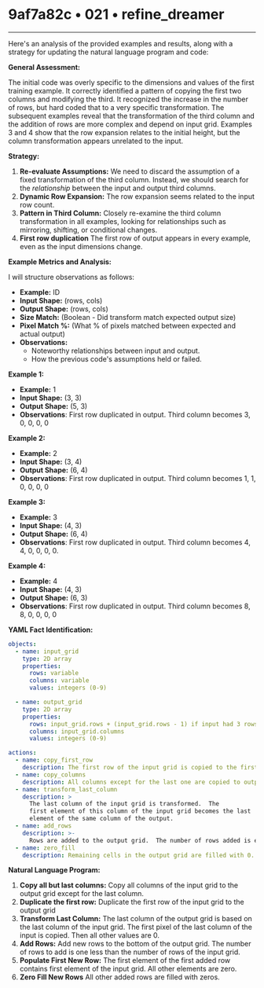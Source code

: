# 9af7a82c • 021 • refine_dreamer

---
Here's an analysis of the provided examples and results, along with a strategy for updating the natural language program and code:

**General Assessment:**

The initial code was overly specific to the dimensions and values of the first training example. It correctly identified a pattern of copying the first two columns and modifying the third. It recognized the increase in the number of rows, but hard coded that to a very specific transformation. The subsequent examples reveal that the transformation of the third column and the addition of rows are more complex and depend on input grid. Examples 3 and 4 show that the row expansion relates to the initial height, but the column transformation appears unrelated to the input.

**Strategy:**

1.  **Re-evaluate Assumptions:** We need to discard the assumption of a fixed transformation of the third column. Instead, we should search for the *relationship* between the input and output third columns.
2.  **Dynamic Row Expansion:** The row expansion seems related to the input row count.
3.  **Pattern in Third Column:** Closely re-examine the third column transformation in all examples, looking for relationships such as mirroring, shifting, or conditional changes.
4.  **First row duplication** The first row of output appears in every example, even as the input dimensions change.

**Example Metrics and Analysis:**

I will structure observations as follows:

*   **Example:** ID
*   **Input Shape:** (rows, cols)
*   **Output Shape:** (rows, cols)
*   **Size Match:** (Boolean - Did transform match expected output size)
*   **Pixel Match %:** (What % of pixels matched between expected and actual output)
*   **Observations:**
    *   Noteworthy relationships between input and output.
    *   How the previous code's assumptions held or failed.

**Example 1:**

*   **Example:** 1
*   **Input Shape:** (3, 3)
*   **Output Shape:** (5, 3)
* **Observations**: First row duplicated in output. Third column becomes 3, 0, 0, 0, 0

**Example 2:**

*   **Example:** 2
*   **Input Shape:** (3, 4)
*   **Output Shape:** (6, 4)
* **Observations**: First row duplicated in output. Third column becomes 1, 1, 0, 0, 0, 0

**Example 3:**

*   **Example:** 3
*   **Input Shape:** (4, 3)
*   **Output Shape:** (6, 4)
* **Observations**: First row duplicated in output. Third column becomes 4, 4, 0, 0, 0, 0.

**Example 4:**

*   **Example:** 4
*   **Input Shape:** (4, 3)
*   **Output Shape:** (6, 3)
* **Observations**: First row duplicated in output. Third column becomes 8, 8, 0, 0, 0, 0

**YAML Fact Identification:**

```yaml
objects:
  - name: input_grid
    type: 2D array
    properties:
      rows: variable
      columns: variable
      values: integers (0-9)

  - name: output_grid
    type: 2D array
    properties:
      rows: input_grid.rows + (input_grid.rows - 1) if input had 3 rows, input_grid.rows + 2 if input had 4 rows.
      columns: input_grid.columns
      values: integers (0-9)

actions:
  - name: copy_first_row
    description: The first row of the input grid is copied to the first row of the output grid.
  - name: copy_columns
    description: All columns except for the last one are copied to output.
  - name: transform_last_column
    description: >
      The last column of the input grid is transformed.  The
      first element of this column of the input grid becomes the last
      element of the same column of the output.
  - name: add_rows
    description: >-
      Rows are added to the output grid.  The number of rows added is equal to input.rows - 1. New rows consist of 0, except for the first new row which contains the first element of the input grid, in the first position.
  - name: zero_fill
    description: Remaining cells in the output grid are filled with 0.

```

**Natural Language Program:**

1.  **Copy all but last columns:** Copy all columns of the input grid to the output grid except for the last column.
2.  **Duplicate the first row:** Duplicate the first row of the input grid to the
    output grid
3.  **Transform Last Column:** The last column of the output grid is based on the
    last column of the input grid. The first pixel of the last column of the
    input is copied. Then all other values are 0.
4.  **Add Rows:** Add new rows to the bottom of the output grid. The number of
    rows to add is one less than the number of rows of the input grid.
5.  **Populate First New Row:**
    The first element of the first added row contains first element of the
    input grid. All other elements are zero.
6. **Zero Fill New Rows** All other added rows are filled with zeros.


